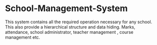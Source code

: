 # School-Management-System
This system contains all the required operation necessary for any school. This also provide a hierarchical structure and data hiding. 
Marks, attendance, school administrator, teacher management , course management etc. 
